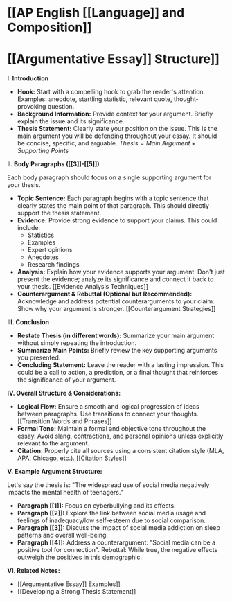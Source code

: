 # [[AP English [[Language]] and Composition]]
# [[Argumentative Essay]] Structure]]

**I. Introduction**

*   **Hook:**  Start with a compelling hook to grab the reader's attention.  Examples:  anecdote, startling statistic, relevant quote, thought-provoking question.
*   **Background Information:** Provide context for your argument. Briefly explain the issue and its significance.
*   **Thesis Statement:** Clearly state your position on the issue. This is the main argument you will be defending throughout your essay.  It should be concise, specific, and arguable.  $Thesis =  Main\ Argument + Supporting\ Points$

**II. Body Paragraphs ([[3]]-[[5]])**

Each body paragraph should focus on a single supporting argument for your thesis.

*   **Topic Sentence:**  Each paragraph begins with a topic sentence that clearly states the main point of that paragraph. This should directly support the thesis statement.
*   **Evidence:** Provide strong evidence to support your claims. This could include:
    *   Statistics
    *   Examples
    *   Expert opinions
    *   Anecdotes
    *   Research findings
*   **Analysis:** Explain how your evidence supports your argument. Don't just present the evidence; analyze its significance and connect it back to your thesis.  [[Evidence Analysis Techniques]]
*   **Counterargument & Rebuttal (Optional but Recommended):** Acknowledge and address potential counterarguments to your claim.  Show why your argument is stronger. [[Counterargument Strategies]]


**III. Conclusion**

*   **Restate Thesis (in different words):**  Summarize your main argument without simply repeating the introduction.
*   **Summarize Main Points:** Briefly review the key supporting arguments you presented.
*   **Concluding Statement:**  Leave the reader with a lasting impression.  This could be a call to action, a prediction, or a final thought that reinforces the significance of your argument.


**IV. Overall Structure & Considerations:**

*   **Logical Flow:** Ensure a smooth and logical progression of ideas between paragraphs. Use transitions to connect your thoughts. [[Transition Words and Phrases]]
*   **Formal Tone:** Maintain a formal and objective tone throughout the essay. Avoid slang, contractions, and personal opinions unless explicitly relevant to the argument.
*   **Citation:**  Properly cite all sources using a consistent citation style (MLA, APA, Chicago, etc.). [[Citation Styles]]


**V.  Example Argument Structure:**

Let's say the thesis is:  "The widespread use of social media negatively impacts the mental health of teenagers."

*   **Paragraph [[1]]:**  Focus on cyberbullying and its effects.
*   **Paragraph [[2]]:** Explore the link between social media usage and feelings of inadequacy/low self-esteem due to social comparison.
*   **Paragraph [[3]]:**  Discuss the impact of social media addiction on sleep patterns and overall well-being.
*   **Paragraph [[4]]:** Address a counterargument:  "Social media can be a positive tool for connection". Rebuttal:  While true, the negative effects outweigh the positives in this demographic.


**VI.  Related Notes:**

*   [[Argumentative Essay]] Examples]]
*   [[Developing a Strong Thesis Statement]]


